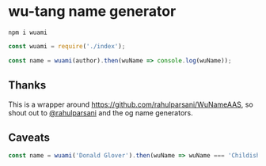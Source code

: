 # wu-tang name generator
```
npm i wuami
```

```javascript
const wuami = require('./index');

const name = wuami(author).then(wuName => console.log(wuName));
```

## Thanks

This is a wrapper around https://github.com/rahulparsani/WuNameAAS, so shout out to [@rahulparsani](https://github.com/rahulparsani) and the og name generators.

## Caveats

```javascript
const name = wuami('Donald Glover').then(wuName => wuName === 'Childish Gambino'); // false
```
